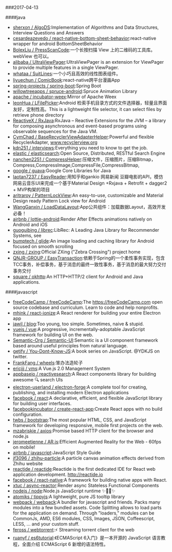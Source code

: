 ###2017-04-13 

####java
* [sherxon / AlgoDS](https://github.com/sherxon/AlgoDS):Implementation of Algorithms and Data Structures, Interview Questions and Answers
* [cesardeazevedo / react-native-bottom-sheet-behavior](https://github.com/cesardeazevedo/react-native-bottom-sheet-behavior):react-native wrapper for android BottomSheetBehavior
* [BolexLiu / PressScanCode](https://github.com/BolexLiu/PressScanCode):一个长按扫描 View 上的二维码的工具库。webView 也可以。
* [alibaba / UltraViewPager](https://github.com/alibaba/UltraViewPager):UltraViewPager is an extension for ViewPager to provide multiple features in a single ViewPager.
* [whataa / SuitLines](https://github.com/whataa/SuitLines):一个小巧且高效的线性图表组件。
* [liyuechun / ComicBook](https://github.com/liyuechun/ComicBook):react-native跨平台漫画App
* [spring-projects / spring-boot](https://github.com/spring-projects/spring-boot):Spring Boot
* [willowtreeapps / spruce-android](https://github.com/willowtreeapps/spruce-android):Spruce Animation Library
* [apache / incubator-weex](https://github.com/apache/incubator-weex):Mirror of Apache Weex
* [leonHua / LFilePicker](https://github.com/leonHua/LFilePicker):Android 检索手机目录方式的文件选择器，轻量且界面友好，定制性高。This is a lightweight file selector, it can select files by retrieve phone directory
* [ReactiveX / RxJava](https://github.com/ReactiveX/RxJava):RxJava – Reactive Extensions for the JVM – a library for composing asynchronous and event-based programs using observable sequences for the Java VM.
* [CymChad / BaseRecyclerViewAdapterHelper](https://github.com/CymChad/BaseRecyclerViewAdapterHelper):Powerful and flexible RecyclerAdapter, www.recyclerview.org
* [kdn251 / interviews](https://github.com/kdn251/interviews):Everything you need to know to get the job.
* [elastic / elasticsearch](https://github.com/elastic/elasticsearch):Open Source, Distributed, RESTful Search Engine
* [nanchen2251 / CompressHelper](https://github.com/nanchen2251/CompressHelper):压缩文件，压缩图片，压缩Bitmap，Compress,CompressImage,CompressFile,CompressBitmap,
* [google / guava](https://github.com/google/guava):Google Core Libraries for Java
* [laotan7237 / EasyReader](https://github.com/laotan7237/EasyReader):用知乎和gankio 网易新闻 豆瓣电影的API，模仿网易云音乐UI来完成一个基于Material Design +Rxjava + Retrofit + dagger2 + MVP构架的项目
* [aritraroy / PatternLockView](https://github.com/aritraroy/PatternLockView):An easy-to-use, customizable and Material Design ready Pattern Lock view for Android
* [WangGanxin / LoadDataLayout](https://github.com/WangGanxin/LoadDataLayout):App公共组件：加载数据Layout，高效开发必备！
* [airbnb / lottie-android](https://github.com/airbnb/lottie-android):Render After Effects animations natively on Android and iOS
* [guoguibing / librec](https://github.com/guoguibing/librec):LibRec: A Leading Java Library for Recommender Systems, see
* [bumptech / glide](https://github.com/bumptech/glide):An image loading and caching library for Android focused on smooth scrolling
* [zxing / zxing](https://github.com/zxing/zxing):Official ZXing ("Zebra Crossing") project home
* [QNJR-GROUP / EasyTransaction](https://github.com/QNJR-GROUP/EasyTransaction):依赖于Spring的一个柔性事务实现，包含 TCC事务，补偿事务，基于消息的最终一致性事务，基于消息的最大努力交付事务交付
* [square / okhttp](https://github.com/square/okhttp):An HTTP+HTTP/2 client for Android and Java applications.

####javascript
* [freeCodeCamp / freeCodeCamp](https://github.com/freeCodeCamp/freeCodeCamp):The https://freeCodeCamp.com open source codebase and curriculum. Learn to code and help nonprofits.
* [mhink / react-ionize](https://github.com/mhink/react-ionize):A React renderer for building your entire Electron app
* [jawil / blog](https://github.com/jawil/blog):Too young, too simple. Sometimes, naive & stupid.
* [vuejs / vue](https://github.com/vuejs/vue):A progressive, incrementally-adoptable JavaScript framework for building UI on the web.
* [Semantic-Org / Semantic-UI](https://github.com/Semantic-Org/Semantic-UI):Semantic is a UI component framework based around useful principles from natural language.
* [getify / You-Dont-Know-JS](https://github.com/getify/You-Dont-Know-JS):A book series on JavaScript. @YDKJS on twitter.
* [FrankFang / wheels](https://github.com/FrankFang/wheels):笨办法造轮子
* [ericjjj / vms](https://github.com/ericjjj/vms):A Vue.js 2.0 Management System
* [appbaseio / reactivesearch](https://github.com/appbaseio/reactivesearch):A React components library for building awesome 🔍 search UIs
* [electron-userland / electron-forge](https://github.com/electron-userland/electron-forge):A complete tool for creating, publishing, and installing modern Electron applications
* [facebook / react](https://github.com/facebook/react):A declarative, efficient, and flexible JavaScript library for building user interfaces.
* [facebookincubator / create-react-app](https://github.com/facebookincubator/create-react-app):Create React apps with no build configuration.
* [twbs / bootstrap](https://github.com/twbs/bootstrap):The most popular HTML, CSS, and JavaScript framework for developing responsive, mobile first projects on the web.
* [mzabriskie / axios](https://github.com/mzabriskie/axios):Promise based HTTP client for the browser and node.js
* [jeromeetienne / AR.js](https://github.com/jeromeetienne/AR.js):Efficient Augmented Reality for the Web - 60fps on mobile!
* [airbnb / javascript](https://github.com/airbnb/javascript):JavaScript Style Guide
* [jf3096 / zhihu-particle](https://github.com/jf3096/zhihu-particle):A particle canvas animation effects derived from Zhihu website
* [reactide / reactide](https://github.com/reactide/reactide):Reactide is the first dedicated IDE for React web application development. http://reactide.io
* [facebook / react-native](https://github.com/facebook/react-native):A framework for building native apps with React.
* [xtuc / async-reactor](https://github.com/xtuc/async-reactor):Render async Stateless Functional Components
* [nodejs / node](https://github.com/nodejs/node):Node.js JavaScript runtime ✨🐢🚀✨
* [atomiks / tippyjs](https://github.com/atomiks/tippyjs):A lightweight, pure JS tooltip library
* [webpack / webpack](https://github.com/webpack/webpack):A bundler for javascript and friends. Packs many modules into a few bundled assets. Code Splitting allows to load parts for the application on demand. Through "loaders," modules can be CommonJs, AMD, ES6 modules, CSS, Images, JSON, Coffeescript, LESS, ... and your custom stuff.
* [feross / webtorrent](https://github.com/feross/webtorrent):⚡️ Streaming torrent client for the web
* [ruanyf / es6tutorial](https://github.com/ruanyf/es6tutorial):《ECMAScript 6入门》是一本开源的 JavaScript 语言教程，全面介绍 ECMAScript 6 新增的语法特性。
